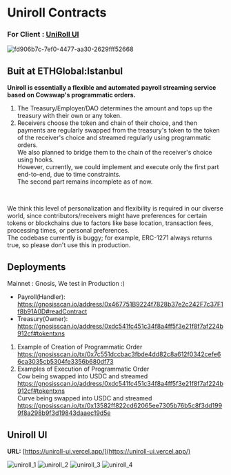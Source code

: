 # Uniroll Contracts
### For Client : [UniRoll UI](https://github.com/karooolis/uniroll-ui) 

![fd906b7c-7ef0-4477-aa30-2629fff52668](https://github.com/abhishekvispute/uniroll-contracts/assets/3159964/f7acb9ef-f2c3-47bc-b9c2-ba63f30dc89a)

## Buit at ETHGlobal:Istanbul 

**Uniroll is essentially a flexible and automated payroll streaming service based on Cowswap's programmatic orders.**</br>

1. The Treasury/Employer/DAO determines the amount and tops up the treasury with their own or any token.</br> 
2. Receivers choose the token and chain of their choice, and then payments are regularly swapped from the treasury's token to the token of the receiver's choice and streamed regularly using programmatic orders.</br> 
We also planned to bridge them to the chain of the receiver's choice using hooks.</br> 
However, currently, we could implement and execute only the first part end-to-end, due to time constraints. </br>
The second part remains incomplete as of now. </br>
</br>

We think this level of personalization and flexibility is required in our diverse world, since contributors/receivers might have preferences for certain tokens or blockchains due to factors like base location, transaction fees, processing times, or personal preferences. </br>
The codebase currently is buggy; for example, ERC-1271 always returns true, so please don't use this in production. </br>

## Deployments

Mainnet : Gnosis, We test in Production :) </br>
- Payroll(Handler): https://gnosisscan.io/address/0x467751B9224f7828b37e2c242F7c37F1f8b91A0D#readContract </br>
- Treasury(Owner): https://gnosisscan.io/address/0xdc541fc451c34f8a4ff5f3e21f8f7af224b912cf#tokentxns </br>

1. Example of Creation of Programmatic Order </br>
https://gnosisscan.io/tx/0x7c551dccbac3fbde4dd82c8a612f0342cefe66ca3035cb5304fe3356b680df73 </br>
2. Examples of Execution of Programmatic Order  </br>
Cow being swapped into USDC and streamed </br>
https://gnosisscan.io/address/0xdc541fc451c34f8a4ff5f3e21f8f7af224b912cf#tokentxns </br>
Curve being swapped into USDC and streamed </br>
https://gnosisscan.io/tx/0x13582ff822cd62065ee7305b76b5c8f3dd1999f8a298b9f3d19843daaec19d5e </br>

## Uniroll UI

**URL:** [https://uniroll-ui.vercel.app/](https://uniroll-ui.vercel.app/)

![uniroll_1](https://github.com/abhishekvispute/uniroll-contracts/assets/3159964/1a44c173-7e58-49de-abb0-e5845d75900a)
![uniroll_2](https://github.com/abhishekvispute/uniroll-contracts/assets/3159964/8367731e-ab6c-48cf-8fd5-833b2e056759)
![uniroll_3](https://github.com/abhishekvispute/uniroll-contracts/assets/3159964/38050bd0-912b-4551-a10b-9d5abe19a6ae)
![uniroll_4](https://github.com/abhishekvispute/uniroll-contracts/assets/3159964/bebf921d-5189-4e59-8ba7-53c2bcf622d8)

